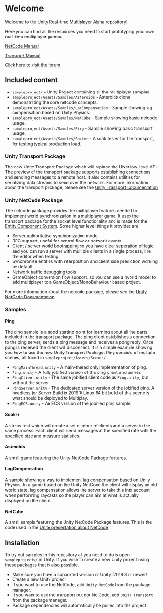 # Welcome

Welcome to the Unity Real-time Multiplayer Alpha repository!

Here you can find all the resources you need to start prototyping
your own real-time multiplayer games.

[NetCode Manual](https://docs.unity3d.com/Packages/com.unity.netcode@latest)

[Transport Manual](https://docs.unity3d.com/Packages/com.unity.transport@latest)

[Click here to visit the forum](https://forum.unity.com/forums/data-oriented-technology-stack.147/)

## Included content

- `sampleproject/` - Unity Project containing all the multiplayer samples.
- `sampleproject/Assets/Samples/Asteroids` - Asteroids clone demonstrating the core netcode concepts.
- `sampleproject/Assets/Samples/LagCompensation` - Sample showing lag compensation based on Unity Physics.
- `sampleproject/Assets/Samples/NetCube` - Sample showing basic netcode usage.
- `sampleproject/Assets/Samples/Ping` - Sample showing basic transport usage.
- `sampleproject/Assets/Samples/Soaker` - A soak tester for the transport, for testing typical production load.

### Unity Transport Package
The new Unity Transport Package which will replace the UNet low-level API.
The preview of the transport package supports establishing connections and sending messages to a
remote host. It also contains utilities for serializing data streams to send
over the network.
For more information about the transport package, please see the [Unity Transport Documentation](https://docs.unity3d.com/Packages/com.unity.transport@latest)

### Unity NetCode Package
The netcode package provides the multiplayer features needed to implement
world synchronization in a multiplayer game. It uses the transport package
for the socket level functionality and is made for the [Entity Component System](https://docs.unity3d.com/Packages/com.unity.entities@latest).
Some higher level things it provides are
* Server authoritative synchronization model.
* RPC support, useful for control flow or network events.
* Client / server world bootrapping so you have clear seperation of logic and you can run a server with multiple clients in a single process, like the editor when testing.
* Synchronize entities with interpolation and client side prediction working by default.
* Network traffic debugging tools
* GameObject conversion flow support, so you can use a hybrid model to add multiplayer to a GameObject/MonoBehaviour based project.

For more information about the netcode package, please see the [Unity NetCode Documentation](https://docs.unity3d.com/Packages/com.unity.netcode@latest)

### Samples

#### Ping
The ping sample is a good starting point for learning about all the parts included
in the transport package. The ping client establishes a connection to the ping server,
sends a ping message and receives a pong reply. Once pong is received the client
will disconnect.
It is a simple example showing you how to use the new Unity Transport Package.
Ping consists of multiple scenes, all found in `sampleproject/Assets/Scenes/` .
- `PingMainThread.unity` - A main-thread only implementation of ping.
- `Ping.unity` - A fully jobified version of the ping client and server.
- `PingClient.unity` - The same jobified client code as `Ping.unity`, but without the server.
- `PingServer.unity` - The dedicated server version of the jobified ping. A headless (or Server Build in 2019.1) Linux 64 bit build of this scene is what should be deployed to Multiplay.
- `PingECS.unity` - An ECS version of the jobified ping sample.

#### Soaker
A stress test which will create a set number of clients and a server in the same process. Each client will send messages at the specified rate with the specified size and measure statistics.

#### Asteroids
A small game featuring the Unity NetCode Package features.

#### LagCompensation
A sample showing a way to implement lag compensation based on Unity Physics. In a game based on the Unity NetCode the client will display an old world state, lag compensation allows the server to take this into account when performing raycasts so the player can aim at what is actually displayed on the client.

#### NetCube
A small sample featuring the Unity NetCode Package features. This is the code used in the [Unite presentation about NetCode](https://www.youtube.com/watch?v=P_-FoJuaYOI)

## Installation

To try out samples in this repository all you need to do is open
`sampleprojects/` in Unity.
If you wish to create a new Unity project using these packages that is
also possible.
* Make sure you have a supported version of Unity (2019.3 or newer)
* Create a new Unity project
* If you want to use the NetCode, add `Unity NetCode` from the package manager.
* If you want to use the transport but not NetCode, add `Unity Transport` from the package manager.
* Package dependencies will automatically be pulled into the project
